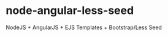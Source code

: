 node-angular-less-seed
======================

NodeJS + AngularJS + EJS Templates + Bootstrap/Less Seed
